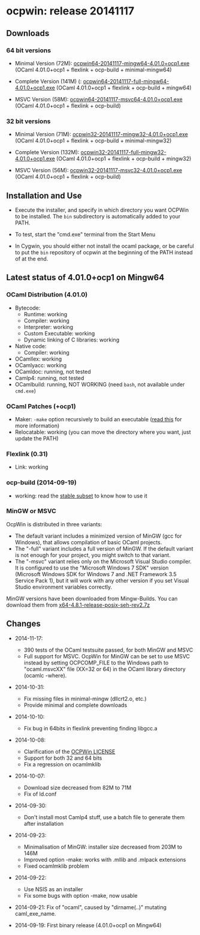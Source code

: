 # ocpwin: release 20141117

## Downloads

### 64 bit versions

* Minimal Version (72M): [ocpwin64-20141117-mingw64-4.01.0+ocp1.exe](http://www.ocamlpro.com/pub/ocpwin/ocpwin-builds/ocpwin64/ocpwin64-20141117-mingw64-4.01.0+ocp1.exe)
   (OCaml 4.01.0+ocp1 + flexlink + ocp-build + minimal-mingw64)

* Complete Version (141M) (: [ocpwin64-20141117-full-mingw64-4.01.0+ocp1.exe](http://www.ocamlpro.com/pub/ocpwin/ocpwin-builds/ocpwin64/ocpwin64-20141117-full-mingw64-4.01.0+ocp1.exe)
   (OCaml 4.01.0+ocp1 + flexlink + ocp-build + mingw64)

* MSVC Version (58M): [ocpwin64-20141117-msvc64-4.01.0+ocp1.exe](http://www.ocamlpro.com/pub/ocpwin/ocpwin-builds/ocpwin64/ocpwin64-20141117-msvc64-4.01.0+ocp1.exe)
   (OCaml 4.01.0+ocp1 + flexlink + ocp-build)

### 32 bit versions

* Minimal Version (71M): [ocpwin32-20141117-mingw32-4.01.0+ocp1.exe](http://www.ocamlpro.com/pub/ocpwin/ocpwin-builds/ocpwin32/ocpwin32-20141117-mingw32-4.01.0+ocp1.exe)
   (OCaml 4.01.0+ocp1 + flexlink + ocp-build + minimal-mingw32)

* Complete Version (132M): [ocpwin32-20141117-full-mingw32-4.01.0+ocp1.exe](http://www.ocamlpro.com/pub/ocpwin/ocpwin-builds/ocpwin32/ocpwin32-20141117-full-mingw32-4.01.0+ocp1.exe)
   (OCaml 4.01.0+ocp1 + flexlink + ocp-build + mingw32)

* MSVC Version (56M): [ocpwin32-20141117-msvc32-4.01.0+ocp1.exe](http://www.ocamlpro.com/pub/ocpwin/ocpwin-builds/ocpwin32/ocpwin32-20141117-msvc32-4.01.0+ocp1.exe)
   (OCaml 4.01.0+ocp1 + flexlink + ocp-build)

## Installation and Use

* Execute the installer, and specify in which directory you want
OCPWin to be installed. The `bin` subdirectory is automatically added
to your PATH.

* To test, start the "cmd.exe" terminal from the Start Menu

* In Cygwin, you should either not install the ocaml package, or be
careful to put the `bin` repository of ocpwin at the beginning of the
PATH instead of at the end.

## Latest status of 4.01.0+ocp1 on Mingw64

### OCaml Distribution (4.01.0)
* Bytecode:
  * Runtime: working
  * Compiler: working
  * Interpreter: working
  * Custom Executable: working
  * Dynamic linking of C libraries: working
* Native code:
  * Compiler: working
* OCamllex: working
* OCamlyacc: working
* OCamldoc: running, not tested
* Camlp4: running, not tested
* OCamlbuild: running, NOT WORKING (need `bash`, not available under `cmd.exe`)

### OCaml Patches (+ocp1)

* Maker: `-make` option recursively to build an executable 
  ([read this](https://github.com/OCamlPro/ocpwin-distrib/blob/master/Usage/Readme.md)
   for more information)
* Relocatable: working (you can move the directory where you want, just
update the PATH)


### Flexlink (0.31)
* Link: working

### ocp-build (2014-09-19)
* working: read the [stable subset](https://github.com/OCamlPro/ocpwin-distrib/blob/master/ocp-build/minimal.md) to know how to use it

### MinGW or MSVC

OcpWin is distributed in three variants:
* The default variant includes a minimized version of MinGW (gcc for
Windows), that allows compilation of basic OCaml projects.
* The "-full" variant includes a full version of MinGW. If the default
variant is not enough for your project, you might switch to that
variant.
* The "-msvc" variant relies only on the Microsoft Visual Studio
compiler. It is configured to use the "Microsoft Windows 7 SDK"
version (Microsoft Windows SDK for Windows 7 and .NET Framework 3.5
Service Pack 1), but it will work with any other version if you set
Visual Studio environment variables correctly.

MinGW versions have been downloaded from Mingw-Builds. You can
 download them from
 [x64-4.8.1-release-posix-seh-rev2.7z](http://www.ocamlpro.com/pub/ocpwin/mingw-builds/)

## Changes

* 2014-11-17:
  * 390 tests of the OCaml testsuite passed, for both MinGW and MSVC
  * Full support for MSVC. OcpWin for MinGW can be set to use MSVC instead
    by setting OCPCOMP_FILE to the Windows path to 
    "ocaml.msvcXX" file (XX=32 or 64) in the OCaml library directory
    (ocamlc -where).

* 2014-10-31:
  * Fix missing files in minimal-mingw (dllcrt2.o, etc.)
  * Provide minimal and complete downloads

* 2014-10-10:
  * Fix bug in 64bits in flexlink preventing finding libgcc.a

* 2014-10-08:
  * Clarification of the [OCPWin LICENSE](https://github.com/OCamlPro/ocpwin-distrib/blob/master/LICENSE.ocpwin.v1)
  * Support for both 32 and 64 bits
  * Fix a regression on ocamlmklib

* 2014-10-07:
  * Download size decreased from 82M to 71M
  * Fix of ld.conf

* 2014-09-30:
  * Don't install most Camlp4 stuff, use a batch file to generate them after
    installation

* 2014-09-23:
  * Minimalisation of MinGW: installer size decreased from 203M to 146M
  * Improved option -make: works with .mllib and .mlpack extensions
  * Fixed ocamlmklib problem

* 2014-09-22: 
  * Use NSIS as an installer
  * Fix some bugs with option -make, now usable
* 2014-09-21: Fix of "ocaml", caused by "dirname(..)" mutating caml_exe_name.
* 2014-09-19: First binary release (4.01.0+ocp1 on Mingw64)

  
